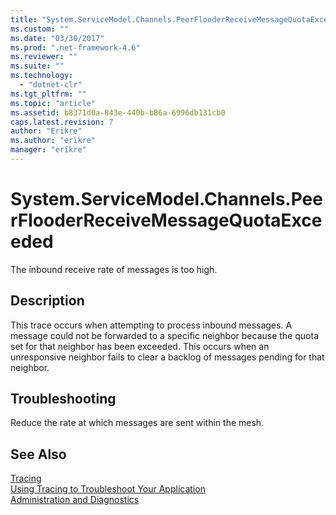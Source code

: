 ```yaml
---
title: "System.ServiceModel.Channels.PeerFlooderReceiveMessageQuotaExceeded | Microsoft Docs"
ms.custom: ""
ms.date: "03/30/2017"
ms.prod: ".net-framework-4.6"
ms.reviewer: ""
ms.suite: ""
ms.technology: 
  - "dotnet-clr"
ms.tgt_pltfrm: ""
ms.topic: "article"
ms.assetid: b8371d0a-843e-440b-b86a-6996db131cb0
caps.latest.revision: 7
author: "Erikre"
ms.author: "erikre"
manager: "erikre"
---
```

# System.ServiceModel.Channels.PeerFlooderReceiveMessageQuotaExceeded
The inbound receive rate of messages is too high.  
  
## Description  
 This trace occurs when attempting to process inbound messages. A message could not be forwarded to a specific neighbor because the quota set for that neighbor has been exceeded. This occurs when an unresponsive neighbor fails to clear a backlog of messages pending for that neighbor.  
  
## Troubleshooting  
 Reduce the rate at which messages are sent within the mesh.  
  
## See Also  
 [Tracing](../../../../../docs/framework/wcf/diagnostics/tracing/tracing.md)   
 [Using Tracing to Troubleshoot Your Application](../../../../../docs/framework/wcf/diagnostics/tracing/using-tracing-to-troubleshoot-your-application.md)   
 [Administration and Diagnostics](../../../../../docs/framework/wcf/diagnostics/administration-and-diagnostics.md)